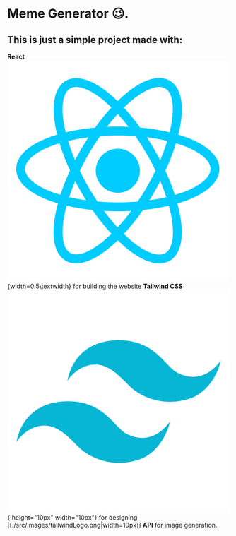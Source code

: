 # Meme Generator 😉.

## This is just a simple project made with:

**React** ![ReactLogo](./src/images/reactLogo.png){width=0.5\textwidth} for building the website
**Tailwind CSS** ![TailWindLogo](./src/images/tailwindLogo.png){:height="10px" width="10px"} for designing
[[./src/images/tailwindLogo.png|width=10px]]
**API** for image generation.